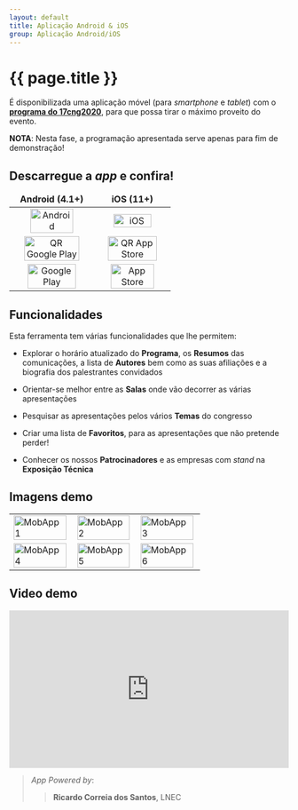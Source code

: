 ```yaml
---
layout: default
title: Aplicação Android & iOS
group: Aplicação Android/iOS
---
```


# {{ page.title }}


É disponibilizada uma aplicação móvel (para *smartphone* e *tablet*) com o [**programa do 17cng2020**]({{site.baseurl}}/program.html), 
para que possa tirar o máximo proveito do evento.

 **NOTA**: Nesta fase, a programação apresentada serve apenas para fim de demonstração!

## Descarregue a *app* e confira!


<table class="table table-hover ">

  <thead>
    <tr>
      <td align="center">  <strong> Android (4.1+) </strong></td>
      <td align="center"> <strong> iOS (11+) </strong></td>    
    </tr>
  </thead>
  <tbody>
    <tr >
      <td align="center"><img src="{{site.baseurl}}/images/mobApp/android.png" style="width:75%; max-width: 190px; height: auto" title="Android" alt="Android"> </td>
      <td align="center"><img src="{{site.baseurl}}/images/mobApp/apple_iOS.png" style="width:75%; max-width: 190px; height: auto" title="iOS"  alt="iOS"> </td>
    </tr>
    <tr>
      <td align="center">  <a href="https://play.google.com/store/apps/details?id=org.ricardos.cng2020"><img src="{{site.baseurl}}/images/mobApp/qr-code_google.png" style="width:85%; max-width: 230px; height: auto" title="QR Google Play" alt="QR Google Play"> </a></td>
      <td align="center">  <a href="https://apps.apple.com/gb/app/17cng2020/id1495678915"><img  src="{{site.baseurl}}/images/mobApp/qr-code_apple.png" style="width:85%; max-width: 230px; height: auto" title="QR App Store" alt="QR App Store"> </a></td>
    </tr>
    <tr>
      <td align="center">  <a href="https://play.google.com/store/apps/details?id=org.ricardos.cng2020"><img src="{{site.baseurl}}/images/mobApp/googleplay.png" style="width:80%; max-width: 230px; height: auto" title="Google Play" alt="Google Play"> </a></td>
      <td align="center">  <a href="https://apps.apple.com/gb/app/17cng2020/id1495678915"><img  src="{{site.baseurl}}/images/mobApp/appstore.png"                style="width:80%; max-width: 230px; height: auto" title="App Store" alt="App Store"> </a></td>
    </tr>

  </tbody>
</table>

## Funcionalidades
Esta ferramenta tem várias funcionalidades que lhe permitem: 
  
 - Explorar o horário atualizado do **Programa**, os **Resumos** das comunicações, a lista de **Autores** bem como as suas afiliações e a biografia dos palestrantes convidados

 - Orientar-se melhor entre as **Salas** onde vão decorrer as várias apresentações
 
 - Pesquisar as apresentações pelos vários **Temas** do congresso

 - Criar uma lista de **Favoritos**, para as apresentações que não pretende perder!

 - Conhecer os nossos **Patrocinadores** e as empresas com *stand* na **Exposição Técnica**


## Imagens demo


<table class="table table-hover">
  <tbody>
  <tr>
    <td>  <img src="{{site.baseurl}}/images/mobApp/iphone11_1.jpg" style="width:98%; max-width: 300px; height: auto" title="MobApp 1" alt="MobApp 1"></td>
    <td>  <img  src="{{site.baseurl}}/images/mobApp/iphone11_2.jpg" style="width:98%; max-width: 300px; height: auto" title="MobApp 2" alt="MobApp 2"></td>
    <td>  <img  src="{{site.baseurl}}/images/mobApp/iphone11_3.jpg" style="width:98%; max-width: 300px; height: auto" title="MobApp 3" alt="MobApp 3"></td>
  </tr>
  <tr>
    <td>  <img src="{{site.baseurl}}/images/mobApp/iphone11_4.jpg" style="width:98%; max-width: 300px; height: auto" title="MobApp 4" alt="MobApp 4"></td>
    <td>  <img  src="{{site.baseurl}}/images/mobApp/iphone11_5.jpg" style="width:98%; max-width: 300px; height: auto" title="MobApp 5" alt="MobApp 5"></td>
    <td>  <img  src="{{site.baseurl}}/images/mobApp/iphone11_6.jpg" style="width:98%; max-width: 300px; height: auto" title="MobApp 6" alt="MobApp 6"></td>
  </tr>
    </tbody>
</table>

## Video demo

<div style="position:relative;padding-top:56.25%;">
  <iframe src="https://www.youtube.com/embed/VuYSOchcMcI" frameborder="0" allowfullscreen
    style="position:absolute;top:0;left:0;width:100%;height:100%;"></iframe>
</div>

> <i> App Powered by</i>: 
>> <strong>Ricardo Correia dos Santos</strong>, LNEC